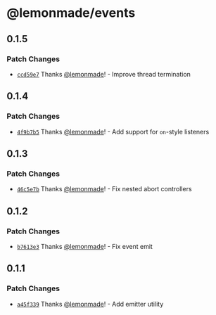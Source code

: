 # @lemonmade/events

## 0.1.5

### Patch Changes

- [`ccd59e7`](https://github.com/lemonmade/nursery/commit/ccd59e7a8e73502ed47c9fed85aa619c12c49d1c) Thanks [@lemonmade](https://github.com/lemonmade)! - Improve thread termination

## 0.1.4

### Patch Changes

- [`4f9b7b5`](https://github.com/lemonmade/nursery/commit/4f9b7b55457ca4f966e13dea24feac819e8fd99f) Thanks [@lemonmade](https://github.com/lemonmade)! - Add support for `on`-style listeners

## 0.1.3

### Patch Changes

- [`46c5e7b`](https://github.com/lemonmade/nursery/commit/46c5e7b410b139ae5c4f863ba40b4ff83bf7655f) Thanks [@lemonmade](https://github.com/lemonmade)! - Fix nested abort controllers

## 0.1.2

### Patch Changes

- [`b7613e3`](https://github.com/lemonmade/nursery/commit/b7613e393f0e731a3d174649efad130410189b3d) Thanks [@lemonmade](https://github.com/lemonmade)! - Fix event emit

## 0.1.1

### Patch Changes

- [`a45f339`](https://github.com/lemonmade/nursery/commit/a45f339dd8e6adfe8135b9712868824ea85e283b) Thanks [@lemonmade](https://github.com/lemonmade)! - Add emitter utility
